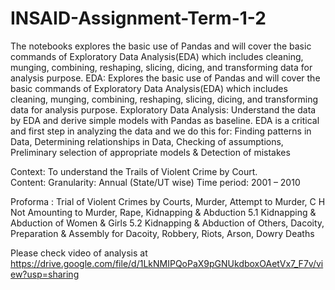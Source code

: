 # INSAID-Assignment-Term-1-2
The notebooks explores the basic use of Pandas and will cover the basic commands of Exploratory Data Analysis(EDA) which includes cleaning, munging, combining, reshaping, slicing, dicing, and transforming data for analysis purpose.
EDA: Explores the basic use of Pandas and will cover the basic commands of Exploratory Data Analysis(EDA) which includes cleaning, munging, combining, reshaping, slicing, dicing, and transforming data for analysis purpose.
Exploratory Data Analysis: Understand the data by EDA and derive simple models with Pandas as baseline. EDA is a critical and first step in analyzing the data and we do this for: Finding patterns in Data, Determining relationships in Data, Checking of assumptions, Preliminary selection of appropriate models & Detection of mistakes

Context: To understand the Trails of Violent Crime by Court.
Content: Granularity: Annual (State/UT wise) Time period: 2001 – 2010

Proforma : Trial of Violent Crimes by Courts, Murder, Attempt to Murder, C H Not Amounting to Murder, Rape, Kidnapping & Abduction 5.1 Kidnapping & Abduction of Women & Girls 5.2 Kidnapping & Abduction of Others, Dacoity, Preparation & Assembly for Dacoity, Robbery, Riots, Arson, Dowry Deaths  


Please check video of analysis at https://drive.google.com/file/d/1LkNMIPQoPaX9pGNUkdboxOAetVx7_F7v/view?usp=sharing
